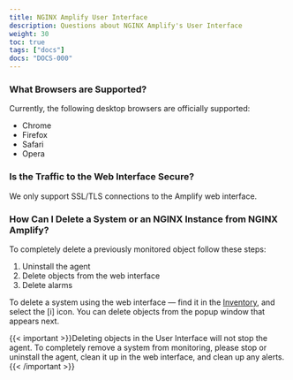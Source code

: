 ```yaml
---
title: NGINX Amplify User Interface
description: Questions about NGINX Amplify's User Interface
weight: 30
toc: true
tags: ["docs"]
docs: "DOCS-000"
---
```


### What Browsers are Supported?

Currently, the following desktop browsers are officially supported:

  * Chrome
  * Firefox
  * Safari
  * Opera

### Is the Traffic to the Web Interface Secure?

We only support SSL/TLS connections to the Amplify web interface.

### How Can I Delete a System or an NGINX Instance from NGINX Amplify?

To completely delete a previously monitored object follow these steps:

  1. Uninstall the agent
  2. Delete objects from the web interface
  3. Delete alarms

To delete a system using the web interface — find it in the [Inventory](/user-interface/inventory), and select the [i] icon. You can delete objects from the popup window that appears next.

{{< important >}}Deleting objects in the User Interface will not stop the agent. To completely remove a system from monitoring, please stop or uninstall the agent, clean it up in the web interface, and clean up any alerts.{{< /important >}}
